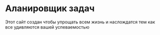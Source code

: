 # Аланировщик задач
Этот сайт создан чтобы упрощать всем жизнь и наслождатся тем как все удивляются вашей успеваемостью
